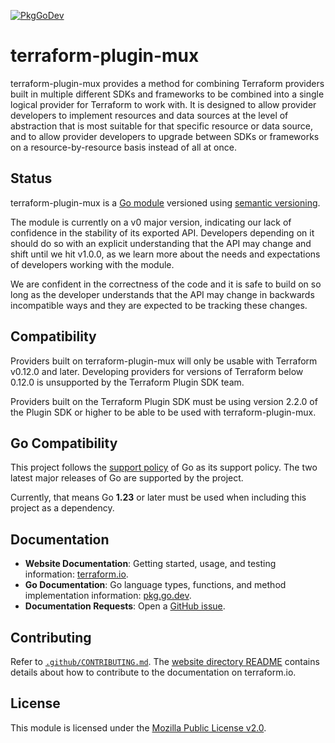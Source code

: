 [![PkgGoDev](https://pkg.go.dev/badge/github.com/hashicorp/terraform-plugin-mux)](https://pkg.go.dev/github.com/hashicorp/terraform-plugin-mux)

# terraform-plugin-mux

terraform-plugin-mux provides a method for combining Terraform providers built
in multiple different SDKs and frameworks to be combined into a single logical
provider for Terraform to work with. It is designed to allow provider
developers to implement resources and data sources at the level of abstraction
that is most suitable for that specific resource or data source, and to allow
provider developers to upgrade between SDKs or frameworks on a
resource-by-resource basis instead of all at once.

## Status

terraform-plugin-mux is a [Go
module](https://github.com/golang/go/wiki/Modules) versioned using [semantic
versioning](https://semver.org/).

The module is currently on a v0 major version, indicating our lack of
confidence in the stability of its exported API. Developers depending on it
should do so with an explicit understanding that the API may change and shift
until we hit v1.0.0, as we learn more about the needs and expectations of
developers working with the module.

We are confident in the correctness of the code and it is safe to build on so
long as the developer understands that the API may change in backwards
incompatible ways and they are expected to be tracking these changes.

## Compatibility

Providers built on terraform-plugin-mux will only be usable with Terraform
v0.12.0 and later. Developing providers for versions of Terraform below 0.12.0
is unsupported by the Terraform Plugin SDK team.

Providers built on the Terraform Plugin SDK must be using version 2.2.0 of the
Plugin SDK or higher to be able to be used with terraform-plugin-mux.

## Go Compatibility

This project follows the [support policy](https://golang.org/doc/devel/release.html#policy) of Go as its support policy. The two latest major releases of Go are supported by the project.

Currently, that means Go **1.23** or later must be used when including this project as a dependency.

## Documentation

- **Website Documentation**: Getting started, usage, and testing information: [terraform.io](https://terraform.io/plugin/mux).
- **Go Documentation**: Go language types, functions, and method implementation information: [pkg.go.dev](https://pkg.go.dev/github.com/hashicorp/terraform-plugin-mux).
- **Documentation Requests**: Open a [GitHub issue](https://github.com/hashicorp/terraform-plugin-mux/issues/new/choose).

## Contributing

Refer to [`.github/CONTRIBUTING.md`](https://github.com/hashicorp/terraform-plugin-mux/blob/master/.github/CONTRIBUTING.md). The [website directory README](/website/README.md) contains details about how to contribute to the documentation on terraform.io.

## License

This module is licensed under the [Mozilla Public License v2.0](https://github.com/hashicorp/terraform-plugin-mux/blob/master/LICENSE).

